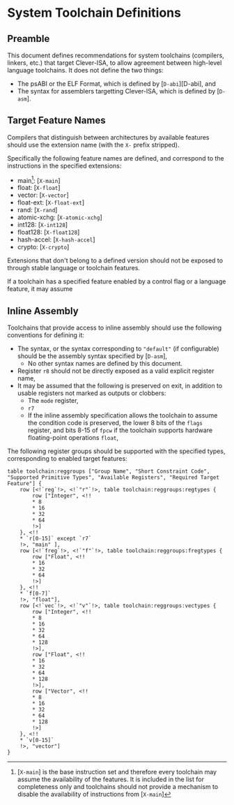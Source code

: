 # System Toolchain Definitions

## Preamble

This document defines recommendations for system toolchains (compilers, linkers, etc.) that target Clever-ISA, to allow agreement between high-level language toolchains. 
It does not define the two things:
* The psABI or the ELF Format, which is defined by [`D-abi`][D-abi], and
* The syntax for assemblers targetting Clever-ISA, which is defined by [`D-asm`].


## Target Feature Names

Compilers that distinguish between architectures by available features should use the extension name (with the `X-` prefix stripped). 

Specifically the following feature names are defined, and correspond to the instructions in the specified extensions:
* main[^main-note]: [`X-main`]
* float: [`X-float`]
* vector: [`X-vector`]
* float-ext: [`X-float-ext`]
* rand: [`X-rand`]
* atomic-xchg: [`X-atomic-xchg`]
* int128: [`X-int128`]
* float128: [`X-float128`]
* hash-accel: [`X-hash-accel`]
* crypto: [`X-crypto`]

Extensions that don't belong to a defined version should not be exposed to through stable language or toolchain features.

If a toolchain has a specified feature enabled by a control flag or a language feature, it may assume 

[^main-note]: [`X-main`] is the base instruction set and therefore every toolchain may assume the availability of the features. It is included in the list for completeness only and toolchains should not provide a mechanism to disable the availability of instructions from [`X-main`]

## Inline Assembly

Toolchains that provide access to inline assembly should use the following conventions for defining it:
* The syntax, or the syntax corresponding to `"default"` (if configurable) should be the assembly syntax specified by [`D-asm`],
    * No other syntax names are defined by this document. 
* Register `r8` should not be directly exposed as a valid explicit register name,
* It may be assumed that the following is preserved on exit, in addition to usable registers not marked as outputs or clobbers:
  * The `mode` register,
  * `r7`
  * If the inline assembly specification allows the toolchain to assume the condition code is preserved, the lower 8 bits of the `flags` register, and bits 8-15 of `fpcw` if the toolchain supports hardware floating-point operations `float`,


The following register groups should be supported with the specified types, corresponding to enabled target features:

```clever-spec,render
table toolchain:reggroups ["Group Name", "Short Constraint Code", "Supported Primitive Types", "Available Registers", "Required Target Feature"] {
    row [<!`reg`!>, <!`"r"`!>, table toolchain:reggroups:regtypes {
        row ["Integer", <!!
        * 8
        * 16
        * 32
        * 64
        !>]
    }, <!!
    * `r[0-15]` except `r7`
    !>, "main" ],
    row [<!`freg`!>, <!`"f"`!>, table toolchain:reggroups:fregtypes {
        row ["Float", <!!
        * 16
        * 32
        * 64
        !>]
    }, <!!
    * `f[0-7]`
    !>, "float"],
    row [<!`vec`!>, <!`"v"`!>, table toolchain:reggroups:vectypes {
        row ["Integer", <!!
        * 8
        * 16
        * 32
        * 64
        * 128
        !>],
        row ["Float", <!!
        * 16
        * 32
        * 64
        * 128
        !>],
        row ["Vector", <!!
        * 8
        * 16
        * 32
        * 64
        * 128
        !>]
    }, <!!
    * `v[0-15]`
    !>, "vector"]
}
```